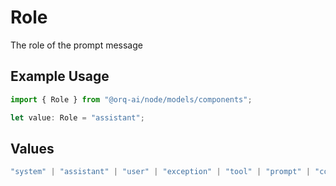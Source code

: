 # Role

The role of the prompt message

## Example Usage

```typescript
import { Role } from "@orq-ai/node/models/components";

let value: Role = "assistant";
```

## Values

```typescript
"system" | "assistant" | "user" | "exception" | "tool" | "prompt" | "correction" | "expected_output"
```